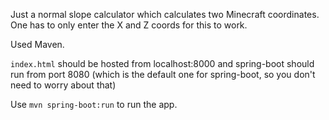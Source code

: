 Just a normal slope calculator which calculates two Minecraft coordinates. One has to only enter the X and Z coords for this to work. 

Used Maven.

`index.html` should be hosted from localhost:8000 
and spring-boot should run from port 8080
(which is the default one for spring-boot, so you don't need to worry about that)

Use `mvn spring-boot:run` to run the app.
